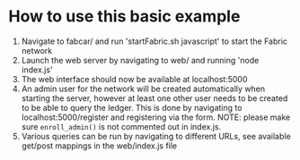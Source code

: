 # How to use this basic example
1. Navigate to fabcar/ and run 'startFabric.sh javascript' to start the Fabric network
2. Launch the web server by navigating to web/ and running 'node index.js'
3. The web interface should now be available at localhost:5000
4. An admin user for the network will be created automatically when starting the server, however at least one other user needs to be created to be able to query the ledger. This is done by navigating to localhost:5000/register and registering via the form.
NOTE: please make sure ```enroll_admin()``` is not commented out in index.js.
5. Various queries can be run by navigating to different URLs, see available get/post mappings in the web/index.js file
